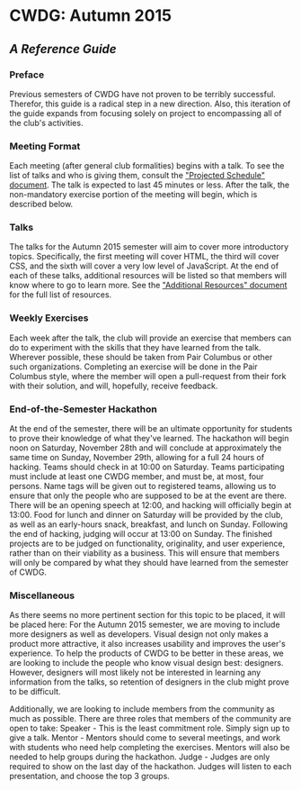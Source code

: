 # CWDG: Autumn 2015
## *A Reference Guide*

### Preface

Previous semesters of CWDG have not proven to be terribly successful. Therefor, this guide is a radical step in a new direction. Also, this iteration of the guide expands from focusing solely on project to encompassing all of the club's activities.

### Meeting Format

Each meeting (after general club formalities) begins with a talk. To see the list of talks and who is giving them, consult the ["Projected Schedule" document](schedule.md). The talk is expected to last 45 minutes or less. After the talk, the non-mandatory exercise portion of the meeting will begin, which is described below.

### Talks

The talks for the Autumn 2015 semester will aim to cover more introductory topics. Specifically, the first meeting will cover HTML, the third will cover CSS, and the sixth will cover a very low level of JavaScript. At the end of each of these talks, additional resources will be listed so that members will know where to go to learn more. See the ["Additional Resources" document](resources.md) for the full list of resources.

### Weekly Exercises

Each week after the talk, the club will provide an exercise that members can do to experiment with the skills that they have learned from the talk. Wherever possible, these should be taken from Pair Columbus or other such organizations. Completing an exercise will be done in the Pair Columbus style, where the member will open a pull-request from their fork with their solution, and will, hopefully, receive feedback.

### End-of-the-Semester Hackathon

At the end of the semester, there will be an ultimate opportunity for students to prove their knowledge of what they've learned. The hackathon will begin noon on Saturday, November 28th and will conclude at approximately the same time on Sunday, November 29th, allowing for a full 24 hours of hacking. Teams should check in at 10:00 on Saturday. Teams participating must include at least one CWDG member, and must be, at most, four persons. Name tags will be given out to registered teams, allowing us to ensure that only the people who are supposed to be at the event are there. There will be an opening speech at 12:00, and hacking will officially begin at 13:00. Food for lunch and dinner on Saturday will be provided by the club, as well as an early-hours snack, breakfast, and lunch on Sunday. Following the end of hacking, judging will occur at 13:00 on Sunday. The finished projects are to be judged on functionality, originality, and user experience, rather than on their viability as a business. This will ensure that members will only be compared by what they should have learned from the semester of CWDG.

### Miscellaneous

As there seems no more pertinent section for this topic to be placed, it will be placed here: For the Autumn 2015 semester, we are moving to include more designers as well as developers. Visual design not only makes a product more attractive, it also increases usability and improves the user's experience. To help the products of CWDG to be better in these areas, we are looking to include the people who know visual design best: designers. However, designers will most likely not be interested in learning any information from the talks, so retention of designers in the club might prove to be difficult.

Additionally, we are looking to include members from the community as much as possible. There are three roles that members of the community are open to take:
Speaker - This is the least commitment role. Simply sign up to give a talk.
Mentor - Mentors should come to several meetings, and work with students who need help completing the exercises. Mentors will also be needed to help groups during the hackathon.
Judge - Judges are only required to show on the last day of the hackathon. Judges will listen to each presentation, and choose the top 3 groups.


